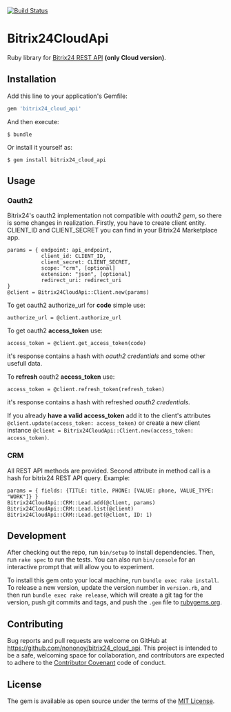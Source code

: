 [![Build Status](https://travis-ci.org/nononoy/bitrix24_cloud_api.svg?branch=master)](https://travis-ci.org/nononoy/bitrix24_cloud_api)

# Bitrix24CloudApi

Ruby library for [Bitrix24 REST API](https://dev.1c-bitrix.ru/rest_help/index.php) **(only Cloud version)**.  

## Installation

Add this line to your application's Gemfile:

```ruby
gem 'bitrix24_cloud_api'
```

And then execute:

    $ bundle

Or install it yourself as:

    $ gem install bitrix24_cloud_api

## Usage

### Oauth2
Bitrix24's oauth2 implementation not compatible with *oauth2 gem*, so there is some changes in realization. Firstly, you have to create client entity. CLIENT_ID and CLIENT_SECRET you can find in your Bitrix24 Marketplace app.
    
    params = { endpoint: api_endpoint,
               client_id: CLIENT_ID,
               client_secret: CLIENT_SECRET,
               scope: "crm", [optional]
               extension: "json", [optional]
               redirect_uri: redirect_uri
    }
    @client = Bitrix24CloudApi::Client.new(params)     

To get oauth2 authorize_url for **code** simple use:
    
    authorize_url = @client.authorize_url
    
To get oauth2 **access_token** use:

    access_token = @client.get_access_token(code)

it's response contains a hash with *oauth2 credentials* and some other usefull data.

To **refresh** oauth2 **access_token** use:
    
    access_token = @client.refresh_token(refresh_token)
    
it's response contains a hash with refreshed *oauth2 credentials*.

If you already **have a valid access_token** add it to the client's attributes `@client.update(access_token: access_token)` or create a new client instance `@client = Bitrix24CloudApi::Client.new(access_token: access_token)`. 
      
### CRM

All REST API methods are provided. Second attribute in method call is a hash for bitrix24 REST API query. Example:
    
    params = { fields: {TITLE: title, PHONE: [VALUE: phone, VALUE_TYPE: "WORK"]} }
    Bitrix24CloudApi::CRM::Lead.add(@client, params)
    Bitrix24CloudApi::CRM::Lead.list(@client)
    Bitrix24CloudApi::CRM::Lead.get(@client, ID: 1)
    
    
## Development

After checking out the repo, run `bin/setup` to install dependencies. Then, run `rake spec` to run the tests. You can also run `bin/console` for an interactive prompt that will allow you to experiment.

To install this gem onto your local machine, run `bundle exec rake install`. To release a new version, update the version number in `version.rb`, and then run `bundle exec rake release`, which will create a git tag for the version, push git commits and tags, and push the `.gem` file to [rubygems.org](https://rubygems.org).

## Contributing

Bug reports and pull requests are welcome on GitHub at https://github.com/nononoy/bitrix24_cloud_api. This project is intended to be a safe, welcoming space for collaboration, and contributors are expected to adhere to the [Contributor Covenant](http://contributor-covenant.org) code of conduct.


## License

The gem is available as open source under the terms of the [MIT License](http://opensource.org/licenses/MIT).

